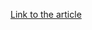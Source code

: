 [Link to the article](https://community.rsa.com/community/products/netwitness/blog/2018/02/15/malspam-delivers-keybase-keylogger-2-11-2017)
